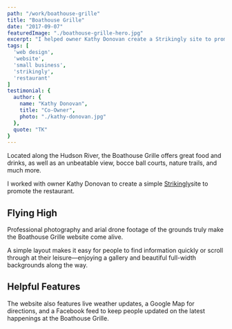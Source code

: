 ```yaml
---
path: "/work/boathouse-grille"
title: "Boathouse Grille"
date: "2017-09-07"
featuredImage: "./boathouse-grille-hero.jpg"
excerpt: "I helped owner Kathy Donovan create a Strikingly site to promote the Boathouse Grille's unique menu, awesome amenities, and unbeatable view."
tags: [
  'web design',
  'website',
  'small business',
  'strikingly',
  'restaurant'
]
testimonial: {
  author: {
    name: "Kathy Donovan",
    title: "Co-Owner",
    photo: "./kathy-donovan.jpg"
  },
  quote: "TK"
}
---
```


Located along the Hudson River, the Boathouse Grille offers great food and drinks, as well as an unbeatable view, bocce ball courts, nature trails, and much more.

I worked with owner Kathy Donovan to create a simple [Strikingly](https://www.strikingly.com/)site to promote the restaurant.

## Flying High

Professional photography and arial drone footage of the grounds truly make the Boathouse Grille website come alive.

A simple layout makes it easy for people to find information quickly or scroll through at their leisure—enjoying a gallery and beautiful full-width backgrounds along the way.

## Helpful Features

The website also features live weather updates, a Google Map for directions, and a Facebook feed to keep people updated on the latest happenings at the Boathouse Grille.
